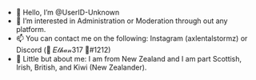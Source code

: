 - 👋 Hello, I’m @UserID-Unknown
- 👀 I’m interested in Administration or Moderation through out any platform.
- 📫 You can contact me on the following: Instagram (axlentalstormz) or Discord (🌹 𝐸𝓉𝒽𝒶𝓃317 🥀#1212)
- 💞️ Little but about me: I am from New Zealand and I am part Scottish, Irish, British, and Kiwi (New Zealander). 
